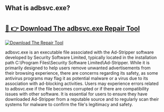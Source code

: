 ## What is adbsvc.exe? 

# <h2><a href="https://exedetect.com/download.php?adbsvc.exe">🔗 👉 Download The adbsvc.exe Repair Tool</a></h2>

[![Download The Repair Tool](https://exedetect.com/download-button.jpg)](https://exedetect.com/download.php?adbsvc.exe)

adbsvc.exe is an executable file associated with the Ad-Stripper software developed by Security Software Limited, typically located in the installation path C:\Program Files\Security Software Limited\Ad-Stripper\. While it is primarily designed to help users remove unwanted advertisements from their browsing experience, there are concerns regarding its safety, as some antivirus programs may flag it as potential malware or a virus due to its association with ad-blocking activities. Users may experience errors related to adbsvc.exe if the file becomes corrupted or if there are compatibility issues with other software. It is essential for users to ensure they have downloaded Ad-Stripper from a reputable source and to regularly scan their systems for malware to confirm the file's legitimacy and safety.